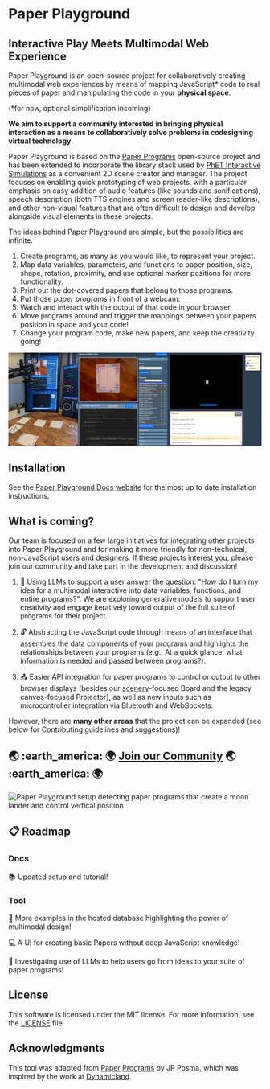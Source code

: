 # Paper Playground 

## Interactive Play Meets Multimodal Web Experience

Paper Playground is an open-source project for collaboratively creating multimodal web experiences by means of mapping JavaScript* code to real pieces of paper and manipulating the code in your **physical space**.

(*for now, optional simplification incoming)

**We aim to support a community interested in bringing physical interaction as a means to collaboratively solve problems in codesigning virtual technology**.

Paper Playground is based on the [Paper Programs](https://paperprograms.org) open-source project and has been extended to incorporate the library stack used by [PhET Interactive Simulations](https://www.github.com/phetsims/community) as a convenient 2D scene creator and manager. The project focuses on enabling quick prototyping of web projects, with a particular emphasis on easy addition of audio features (like sounds and sonifications), speech description (both TTS engines and screen reader-like descriptions), and other non-visual features that are often difficult to design and develop alongside visual elements in these projects.

The ideas behind Paper Playground are simple, but the possibilities are infinite. 

1. Create programs, as many as you would like, to represent your project.
2. Map data variables, parameters, and functions to paper position, size, shape, rotation, proximity, and use optional marker positions for more functionality.
3. Print out the dot-covered papers that belong to those programs. 
4. Put those *paper programs* in front of a webcam. 
5. Watch and interact with the output of that code in your browser. 
6. Move programs around and trigger the mappings between your papers position in space and your code!
7. Change your program code, make new papers, and keep the creativity going!


![Paper Playground setup detecting paper programs that create a moon lander and control vertical thrust](/docs/assets/full-interface.png)

## Installation

See the [Paper Playground Docs website](https://phetsims.github.io/paper-land/setup/install/) for the most up to date installation instructions.

## What is coming?

Our team is focused on a few large initiatives for integrating other projects into Paper Playground and for making it more friendly for non-technical, non-JavaScript users and designers. If these projects interest you, please join our community and take part in the development and discussion!

1. :robot: Using LLMs to support a user answer the question: "How do I turn my idea for a multimodal interactive into data variables, functions, and entire programs?". We are exploring generative models to support user creativity and engage iteratively toward output of the full suite of programs for their project.

2. :unlock: Abstracting the JavaScript code through means of an interface that assembles the data components of your programs and highlights the relationships between your programs (e.g., At a quick glance, what information is needed and passed between programs?).

3. :outbox_tray: Easier API integration for paper programs to control or output to other browser displays (besides our [scenery](https://github.com/phetsims/scenery)-focused Board and the legacy canvas-focused Projector), as well as new inputs such as microcontroller integration via Bluetooth and WebSockets.

However, there are **many other areas** that the project can be expanded (see below for Contributing guidelines and suggestions)!

## :earth_asia: :earth_america: :earth_africa: [Join our Community](/docs/community.md) :earth_asia: :earth_america: :earth_africa:

![Paper Playground setup detecting paper programs that create a moon lander and control vertical position](/www/web-assets/lunar-lander-craft.gif)

## :clipboard: Roadmap

### Docs
:books:  Updated setup and tutorial!

### Tool
:page_with_curl:  More examples in the hosted database highlighting the power of multimodal design!

:computer:  A UI for creating basic Papers without deep JavaScript knowledge!

:robot: Investigating use of LLMs to help users go from ideas to your suite of paper programs!

## License

This software is licensed under the MIT license. For more information, see the [LICENSE](https://github.com/phetsims/paper-land/blob/master/LICENSE) file.

## Acknowledgments

This tool was adapted from [Paper Programs](https://paperprograms.org/) by JP Posma, which was inspired by the work at [Dynamicland](https://dynamicland.org).